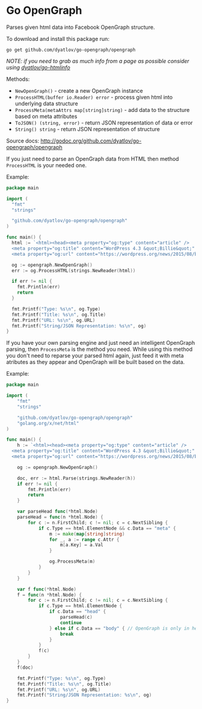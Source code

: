 Go OpenGraph
===

Parses given html data into Facebook OpenGraph structure.

To download and install this package run:

`go get github.com/dyatlov/go-opengraph/opengraph`

*NOTE: if you need to grab as much info from a page as possible consider using [dyatlov/go-htmlinfo](https://github.com/dyatlov/go-htmlinfo)*

Methods:

 * `NewOpenGraph()` - create a new OpenGraph instance
 * `ProcessHTML(buffer io.Reader) error` - process given html into underlying data structure
 * `ProcessMeta(metaAttrs map[string]string)` - add data to the structure based on meta attributes
 * `ToJSON() (string, error)` - return JSON representation of data or error
 * `String() string` - return JSON representation of structure

Source docs: http://godoc.org/github.com/dyatlov/go-opengraph/opengraph

If you just need to parse an OpenGraph data from HTML then method `ProcessHTML` is your needed one.

Example:

```go
package main

import (
  "fmt"
  "strings"

  "github.com/dyatlov/go-opengraph/opengraph"
)

func main() {
  html := `<html><head><meta property="og:type" content="article" />
  <meta property="og:title" content="WordPress 4.3 &quot;Billie&quot;" />
  <meta property="og:url" content="https://wordpress.org/news/2015/08/billie/" /></head><body></body></html>`

  og := opengraph.NewOpenGraph()
  err := og.ProcessHTML(strings.NewReader(html))

  if err != nil {
    fmt.Println(err)
    return
  }

  fmt.Printf("Type: %s\n", og.Type)
  fmt.Printf("Title: %s\n", og.Title)
  fmt.Printf("URL: %s\n", og.URL)
  fmt.Printf("String/JSON Representation: %s\n", og)
}
```

If you have your own parsing engine and just need an intelligent OpenGraph parsing, then `ProcessMeta` is the method you need.
While using this method you don't need to reparse your parsed html again, just feed it with meta atributes as they appear and OpenGraph will be built based on the data.

Example:

```go
package main

import (
	"fmt"
	"strings"

	"github.com/dyatlov/go-opengraph/opengraph"
	"golang.org/x/net/html"
)

func main() {
	h := `<html><head><meta property="og:type" content="article" />
  <meta property="og:title" content="WordPress 4.3 &quot;Billie&quot;" />
  <meta property="og:url" content="https://wordpress.org/news/2015/08/billie/" /></head><body></body></html>`

	og := opengraph.NewOpenGraph()

	doc, err := html.Parse(strings.NewReader(h))
	if err != nil {
		fmt.Println(err)
		return
	}

	var parseHead func(*html.Node)
	parseHead = func(n *html.Node) {
		for c := n.FirstChild; c != nil; c = c.NextSibling {
			if c.Type == html.ElementNode && c.Data == "meta" {
				m := make(map[string]string)
				for _, a := range c.Attr {
					m[a.Key] = a.Val
				}

				og.ProcessMeta(m)
			}
		}
	}

	var f func(*html.Node)
	f = func(n *html.Node) {
		for c := n.FirstChild; c != nil; c = c.NextSibling {
			if c.Type == html.ElementNode {
				if c.Data == "head" {
					parseHead(c)
					continue
				} else if c.Data == "body" { // OpenGraph is only in head, so we don't need body
					break
				}
			}
			f(c)
		}
	}
	f(doc)

	fmt.Printf("Type: %s\n", og.Type)
	fmt.Printf("Title: %s\n", og.Title)
	fmt.Printf("URL: %s\n", og.URL)
	fmt.Printf("String/JSON Representation: %s\n", og)
}
```
